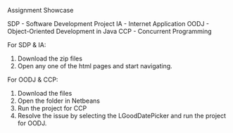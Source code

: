Assignment Showcase

SDP - Software Development Project
IA - Internet Application
OODJ - Object-Oriented Development in Java
CCP - Concurrent Programming

For SDP & IA:

1) Download the zip files
2) Open any one of the html pages and start navigating. 

For OODJ & CCP:

1) Download the files
2) Open the folder in Netbeans
3) Run the project for CCP
4) Resolve the issue by selecting the LGoodDatePicker and run the project for OODJ.
